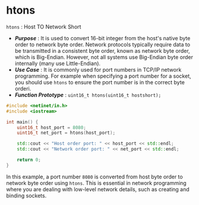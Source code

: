 # htons
`htons` : Host TO Network Short

+ ***Purpose*** : It is used to convert 16-bit integer from the host's native byte order to network byte order. Network protocols typically require data to be transmitted in a consistent byte order, known as network byte order, which is Big-Endian. However, not all systems use Big-Endian byte order internally (many use Little-Endian).
+  ***Use Case*** : It is commonly used for port numbers in TCP/IP network programming. For example when specifying a port number for a socket, you should use  `htons` to ensure the port number is in the correct byte orderi.
+ ***Function Prototype*** : `uint16_t htons(uint16_t hostshort);`

```cpp
#include <netinet/in.h>
#include <iostream>

int main() {
    uint16_t host_port = 8080;
    uint16_t net_port = htons(host_port);

    std::cout << "Host order port: " << host_port << std::endl;
    std::cout << "Network order port: " << net_port << std::endl;

    return 0;
}

```
In this example, a port number `8080` is converted from host byte order to network byte order using `htons`. This is essential in network programming where you are dealing with low-level network details, such as creating and binding sockets.